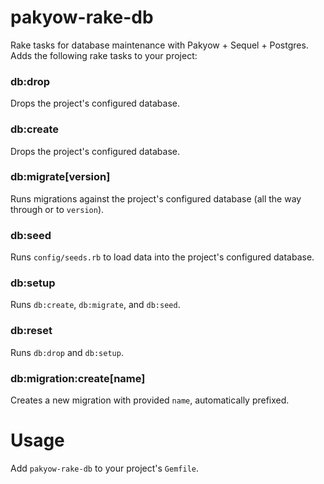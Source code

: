 # pakyow-rake-db

Rake tasks for database maintenance with Pakyow + Sequel + Postgres. Adds the
following rake tasks to your project:

### db:drop

Drops the project's configured database.

### db:create

Drops the project's configured database.

### db:migrate[version]

Runs migrations against the project's configured database (all the way through
or to `version`).

### db:seed

Runs `config/seeds.rb` to load data into the project's configured database.

### db:setup

Runs `db:create`, `db:migrate`, and `db:seed`.

### db:reset

Runs `db:drop` and `db:setup`.

### db:migration:create[name]

Creates a new migration with provided `name`, automatically prefixed.

# Usage

Add `pakyow-rake-db` to your project's `Gemfile`.
